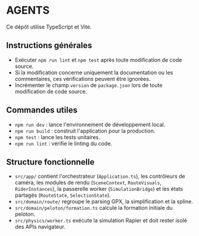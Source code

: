 # AGENTS

Ce dépôt utilise TypeScript et Vite.

## Instructions générales

- Exécuter `npm run lint` et `npm test` après toute modification de code source.
- Si la modification concerne uniquement la documentation ou les commentaires, ces vérifications peuvent être ignorées.
- Incrémenter le champ `version` de `package.json` lors de toute modification de code source.

## Commandes utiles

- `npm run dev` : lance l'environnement de développement local.
- `npm run build` : construit l'application pour la production.
- `npm test` : lance les tests unitaires.
- `npm run lint` : vérifie le linting du code.

## Structure fonctionnelle

- `src/app/` contient l'orchestrateur (`Application.ts`), les contrôleurs de
  caméra, les modules de rendu (`SceneContext`, `RouteVisuals`, `RiderInstances`),
  la passerelle worker (`SimulationBridge`) et les états partagés (`RouteState`,
  `SelectionState`).
- `src/domain/route/` regroupe le parsing GPX, la simplification et la spline.
- `src/domain/peloton/formation.ts` calcule la formation initiale du peloton.
- `src/physics/worker.ts` exécute la simulation Rapier et doit rester isolé des
  APIs navigateur.

